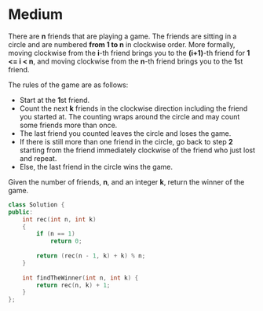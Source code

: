 # Medium

There are **n** friends that are playing a game. The friends are sitting in a circle and are numbered **from 1 to n** in clockwise order. More formally, moving clockwise from the **i**-th friend brings you to the **(i+1)**-th friend for **1 <= i < n**, and moving clockwise from the **n**-th friend brings you to the **1**st friend.

The rules of the game are as follows:

- Start at the **1**st friend.
- Count the next **k** friends in the clockwise direction including the friend you started at. The counting wraps around the circle and may count some friends more than once.
- The last friend you counted leaves the circle and loses the game.
- If there is still more than one friend in the circle, go back to step **2** starting from the friend immediately clockwise of the friend who just lost and repeat.
- Else, the last friend in the circle wins the game.

Given the number of friends, **n**, and an integer **k**, return the winner of the game.

```cpp
class Solution {
public:
    int rec(int n, int k)
    {
        if (n == 1)
            return 0;
        
        return (rec(n - 1, k) + k) % n;
    }
    
    int findTheWinner(int n, int k) {
        return rec(n, k) + 1;
    }
};
```
